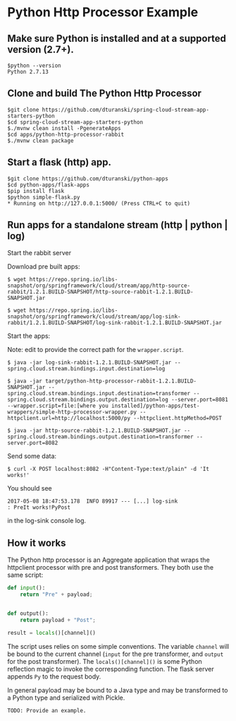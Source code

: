 Python Http Processor Example
==

## Make sure Python is installed and at a supported version (2.7+).

```
$python --version
Python 2.7.13
```


## Clone and build The Python Http Processor

```
$git clone https://github.com/dturanski/spring-cloud-stream-app-starters-python
$cd spring-cloud-stream-app-starters-python
$./mvnw clean install -PgenerateApps
$cd apps/python-http-processor-rabbit
$./mvnw clean package
```

## Start a flask (http) app.

```
$git clone https://github.com/dturanski/python-apps
$cd python-apps/flask-apps
$pip install flask
$python simple-flask.py
* Running on http://127.0.0.1:5000/ (Press CTRL+C to quit)
```

## Run apps for a standalone stream (http | python | log)

Start the rabbit server

Download pre built apps:

```
$ wget https://repo.spring.io/libs-snapshot/org/springframework/cloud/stream/app/http-source-rabbit/1.2.1.BUILD-SNAPSHOT/http-source-rabbit-1.2.1.BUILD-SNAPSHOT.jar

$ wget https://repo.spring.io/libs-snapshot/org/springframework/cloud/stream/app/log-sink-rabbit/1.2.1.BUILD-SNAPSHOT/log-sink-rabbit-1.2.1.BUILD-SNAPSHOT.jar
```

Start the apps:

Note: edit to provide the correct path for the `wrapper.script`. 

```
$ java -jar log-sink-rabbit-1.2.1.BUILD-SNAPSHOT.jar --spring.cloud.stream.bindings.input.destination=log

$ java -jar target/python-http-processor-rabbit-1.2.1.BUILD-SNAPSHOT.jar --spring.cloud.stream.bindings.input.destination=transformer --spring.cloud.stream.bindings.output.destination=log --server.port=8081 --wrapper.script=file:[where you installed]/python-apps/test-wrappers/simple-http-processor-wrapper.py --httpclient.url=http://localhost:5000/py --httpclient.httpMethod=POST

$ java -jar http-source-rabbit-1.2.1.BUILD-SNAPSHOT.jar --spring.cloud.stream.bindings.output.destination=transformer --server.port=8082
```

Send some data:

```
$ curl -X POST localhost:8082 -H"Content-Type:text/plain" -d 'It works!'
```

You should see

`2017-05-08 18:47:53.178  INFO 89917 --- [...] log-sink                                 : PreIt works!PyPost`

in the log-sink console log.

## How it works

The Python http processor is an Aggregate application that wraps the httpclient processor with pre and post transformers. They both use the same script:

```Python
def input():
    return "Pre" + payload;


def output():
    return payload + "Post";

result = locals()[channel]()
```

The script uses relies on some simple conventions. The variable `channel` will be bound to the current channel (`input` for the pre transformer, and `output` for the post transformer). The `locals()[channel]()` is some Python reflection magic to invoke the corresponding function. The flask server appends `Py` to the request body.

In general payload may be bound to a Java type and may be transformed to a Python type and serialized with Pickle.

`TODO: Provide an example.`
